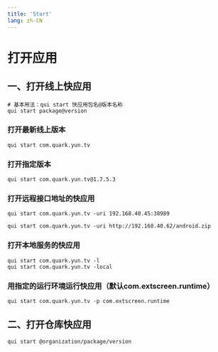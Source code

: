 ```yaml
---
title: 'Start'
lang: zh-CN
---
```


# 打开应用

## 一、打开线上快应用

 ``` shell
# 基本用法：qui start 快应用包名@版本名称
qui start package@version
 ```

### 打开最新线上版本

 ``` shell
qui start com.quark.yun.tv
 ```

### 打开指定版本

 ``` shell
qui start com.quark.yun.tv@1.7.5.3
 ```

### 打开远程接口地址的快应用

 ``` shell
qui start com.quark.yun.tv -uri 192.168.40.45:38989
 ```

 ``` shell
qui start com.quark.yun.tv -uri http://192.168.40.62/android.zip
 ```

### 打开本地服务的快应用

 ``` shell
qui start com.quark.yun.tv -l
qui start com.quark.yun.tv -local
 ```

### 用指定的运行环境运行快应用（默认com.extscreen.runtime）

 ``` shell
qui start com.quark.yun.tv -p com.extscreen.runtime
 ```

## 二、打开仓库快应用

 ``` shell
qui start @organization/package/version
 ```
